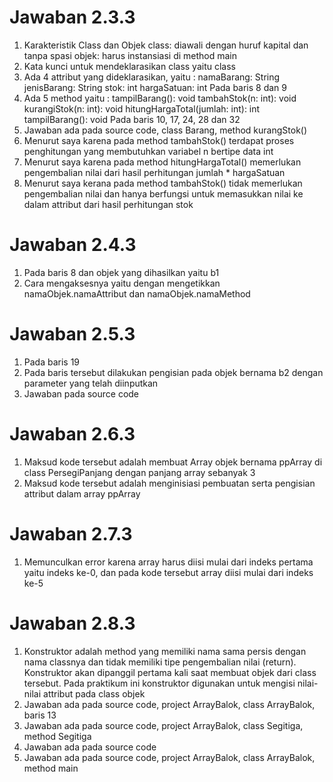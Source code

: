 # Jawaban 2.3.3

1.  Karakteristik Class dan Objek
class: diawali dengan huruf kapital dan tanpa spasi
objek: harus instansiasi di method main
2. Kata kunci untuk mendeklarasikan class yaitu class
3. Ada 4 attribut yang dideklarasikan, yaitu :
namaBarang: String
jenisBarang: String
stok: int
hargaSatuan: int
Pada baris 8 dan 9
4. Ada 5 method yaitu :
tampilBarang(): void
tambahStok(n: int): void
kurangiStok(n: int): void
hitungHargaTotal(jumlah: int): int
tampilBarang(): void
Pada baris 10, 17, 24, 28 dan 32
5. Jawaban ada pada source code, class Barang, method kurangStok()
6. Menurut saya karena pada method tambahStok() terdapat proses penghitungan yang membutuhkan variabel n bertipe data int
7. Menurut saya karena pada method hitungHargaTotal() memerlukan pengembalian nilai dari hasil perhitungan jumlah * hargaSatuan
8. Menurut saya kerana pada method tambahStok() tidak memerlukan pengembalian nilai dan hanya berfungsi untuk memasukkan nilai ke dalam attribut dari hasil perhitungan stok

# Jawaban 2.4.3

1. Pada baris 8 dan objek yang dihasilkan yaitu b1
2. Cara mengaksesnya yaitu dengan mengetikkan namaObjek.namaAttribut dan namaObjek.namaMethod

# Jawaban 2.5.3
1. Pada baris 19
2. Pada baris tersebut dilakukan pengisian pada objek bernama b2 dengan parameter yang telah diinputkan
3. Jawaban pada source code

# Jawaban 2.6.3
1. Maksud kode tersebut adalah membuat Array objek bernama ppArray di class PersegiPanjang dengan panjang array sebanyak 3
2. Maksud kode tersebut adalah menginisiasi pembuatan serta pengisian attribut dalam array ppArray

# Jawaban 2.7.3
1. Memunculkan error karena array harus diisi mulai dari indeks pertama yaitu indeks ke-0, dan pada kode tersebut array diisi mulai dari indeks ke-5

# Jawaban 2.8.3
1. Konstruktor adalah method yang memiliki nama sama persis dengan nama classnya dan tidak memiliki tipe pengembalian nilai (return). Konstruktor akan dipanggil pertama kali saat membuat objek dari class tersebut. Pada praktikum ini konstruktor digunakan untuk mengisi nilai-nilai attribut pada class objek
2. Jawaban ada pada source code, project ArrayBalok, class ArrayBalok, baris 13
3. Jawaban ada pada source code, project ArrayBalok, class Segitiga, method Segitiga
4. Jawaban ada pada source code
5. Jawaban ada pada source code, project ArrayBalok, class ArrayBalok, method main
